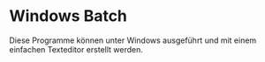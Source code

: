 Windows Batch
=============

Diese Programme können unter Windows ausgeführt und mit einem einfachen Texteditor erstellt werden.